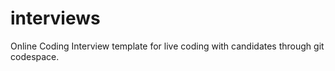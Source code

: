 # interviews

Online Coding Interview template for live coding with candidates through git codespace.
